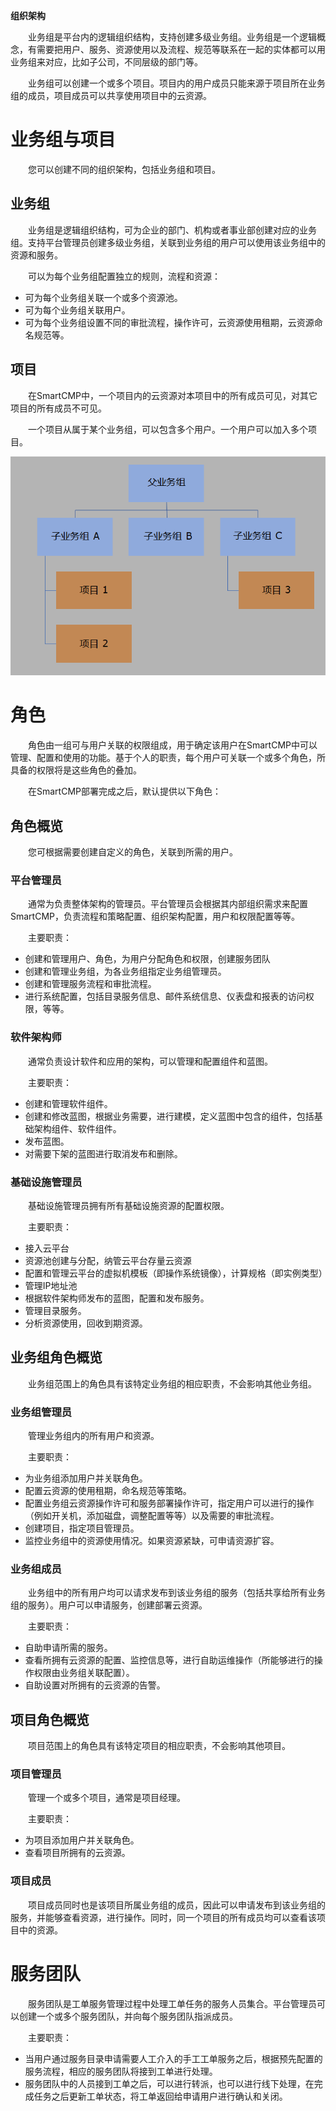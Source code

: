  **组织架构**
 
　　业务组是平台内的逻辑组织结构，支持创建多级业务组。业务组是一个逻辑概念，有需要把用户、服务、资源使用以及流程、规范等联系在一起的实体都可以用业务组来对应，比如子公司，不同层级的部门等。

　　业务组可以创建一个或多个项目。项目内的用户成员只能来源于项目所在业务组的成员，项目成员可以共享使用项目中的云资源。


#  业务组与项目

　　您可以创建不同的组织架构，包括业务组和项目。

##  业务组 

　　业务组是逻辑组织结构，可为企业的部门、机构或者事业部创建对应的业务组。支持平台管理员创建多级业务组，关联到业务组的用户可以使用该业务组中的资源和服务。

　　可以为每个业务组配置独立的规则，流程和资源：

+ 可为每个业务组关联一个或多个资源池。
+ 可为每个业务组关联用户。
+ 可为每个业务组设置不同的审批流程，操作许可，云资源使用租期，云资源命名规范等。

##  项目

　　在SmartCMP中，一个项目内的云资源对本项目中的所有成员可见，对其它项目的所有成员不可见。

　　一个项目从属于某个业务组，可以包含多个用户。一个用户可以加入多个项目。

![组织架构示例](../../picture/foundationConcepts/Pic03-组织架构.png)



# 角色

　　角色由一组可与用户关联的权限组成，用于确定该用户在SmartCMP中可以管理、配置和使用的功能。基于个人的职责，每个用户可关联一个或多个角色，所具备的权限将是这些角色的叠加。

　　在SmartCMP部署完成之后，默认提供以下角色：

##  角色概览

　　您可根据需要创建自定义的角色，关联到所需的用户。

###  平台管理员 

　　通常为负责整体架构的管理员。平台管理员会根据其内部组织需求来配置SmartCMP，负责流程和策略配置、组织架构配置，用户和权限配置等等。

　　主要职责：

+ 创建和管理用户、角色，为用户分配角色和权限，创建服务团队
+ 创建和管理业务组，为各业务组指定业务组管理员。
+ 创建和管理服务流程和审批流程。
+ 进行系统配置，包括目录服务信息、邮件系统信息、仪表盘和报表的访问权限，等等。

### 软件架构师 

　　通常负责设计软件和应用的架构，可以管理和配置组件和蓝图。

　　主要职责：

+ 创建和管理软件组件。
+ 创建和修改蓝图，根据业务需要，进行建模，定义蓝图中包含的组件，包括基础架构组件、软件组件。 
+ 发布蓝图。
+ 对需要下架的蓝图进行取消发布和删除。

###  基础设施管理员

　　基础设施管理员拥有所有基础设施资源的配置权限。

　　主要职责：

+ 接入云平台
+ 资源池创建与分配，纳管云平台存量云资源
+ 配置和管理云平台的虚拟机模板（即操作系统镜像），计算规格（即实例类型）
+ 管理IP地址池
+ 根据软件架构师发布的蓝图，配置和发布服务。
+ 管理目录服务。
+ 分析资源使用，回收到期资源。

##  业务组角色概览

　　业务组范围上的角色具有该特定业务组的相应职责，不会影响其他业务组。

### 业务组管理员

　　管理业务组内的所有用户和资源。

　　主要职责：

+ 为业务组添加用户并关联角色。
+ 配置云资源的使用租期，命名规范等策略。
+ 配置业务组云资源操作许可和服务部署操作许可，指定用户可以进行的操作（例如开关机，添加磁盘，调整配置等等）以及需要的审批流程。
+ 创建项目，指定项目管理员。
+ 监控业务组中的资源使用情况。如果资源紧缺，可申请资源扩容。

### 业务组成员

　　业务组中的所有用户均可以请求发布到该业务组的服务（包括共享给所有业务组的服务）。用户可以申请服务，创建部署云资源。

　　主要职责：

+ 自助申请所需的服务。
+ 查看所拥有云资源的配置、监控信息等，进行自助运维操作（所能够进行的操作权限由业务组关联配置）。
+ 自助设置对所拥有的云资源的告警。

##  项目角色概览

　　项目范围上的角色具有该特定项目的相应职责，不会影响其他项目。

### 项目管理员

　　管理一个或多个项目，通常是项目经理。

　　主要职责：

+ 为项目添加用户并关联角色。
+ 查看项目所拥有的云资源。

### 项目成员

　　项目成员同时也是该项目所属业务组的成员，因此可以申请发布到该业务组的服务，并能够查看资源，进行操作。同时，同一个项目的所有成员均可以查看该项目中的资源。




# 服务团队

　　服务团队是工单服务管理过程中处理工单任务的服务人员集合。平台管理员可以创建一个或多个服务团队，并向每个服务团队指派成员。

　　主要职责：

+ 当用户通过服务目录申请需要人工介入的手工工单服务之后，根据预先配置的服务流程，相应的服务团队将接到工单进行处理。
+ 服务团队中的人员接到工单之后，可以进行转派，也可以进行线下处理，在完成任务之后更新工单状态，将工单返回给申请用户进行确认和关闭。



